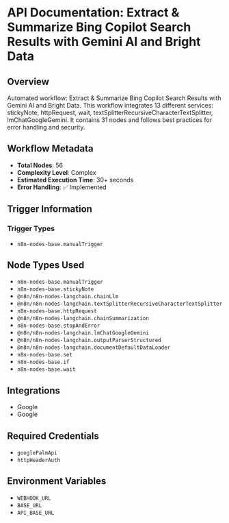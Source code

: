 # API Documentation: Extract & Summarize Bing Copilot Search Results with Gemini AI and Bright Data

## Overview
Automated workflow: Extract & Summarize Bing Copilot Search Results with Gemini AI and Bright Data. This workflow integrates 13 different services: stickyNote, httpRequest, wait, textSplitterRecursiveCharacterTextSplitter, lmChatGoogleGemini. It contains 31 nodes and follows best practices for error handling and security.

## Workflow Metadata
- **Total Nodes**: 56
- **Complexity Level**: Complex
- **Estimated Execution Time**: 30+ seconds
- **Error Handling**: ✅ Implemented

## Trigger Information
### Trigger Types
- `n8n-nodes-base.manualTrigger`

## Node Types Used
- `n8n-nodes-base.manualTrigger`
- `n8n-nodes-base.stickyNote`
- `@n8n/n8n-nodes-langchain.chainLlm`
- `@n8n/n8n-nodes-langchain.textSplitterRecursiveCharacterTextSplitter`
- `n8n-nodes-base.httpRequest`
- `@n8n/n8n-nodes-langchain.chainSummarization`
- `n8n-nodes-base.stopAndError`
- `@n8n/n8n-nodes-langchain.lmChatGoogleGemini`
- `@n8n/n8n-nodes-langchain.outputParserStructured`
- `@n8n/n8n-nodes-langchain.documentDefaultDataLoader`
- `n8n-nodes-base.set`
- `n8n-nodes-base.if`
- `n8n-nodes-base.wait`

## Integrations
- Google
- Google

## Required Credentials
- `googlePalmApi`
- `httpHeaderAuth`

## Environment Variables
- `WEBHOOK_URL`
- `BASE_URL`
- `API_BASE_URL`
